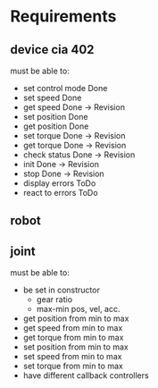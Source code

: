 Requirements
============


device cia 402
--------------

must be able to:

 - set control mode Done
 - set speed Done
 - get speed Done -> Revision
 - set position Done
 - get position Done
 - set torque Done -> Revision
 - get torque Done -> Revision
 - check status Done -> Revision
 - init Done -> Revision
 - stop Done -> Revision
 - display errors ToDo
 - react to errors ToDo


robot
-----

joint
-----
must be able to:

 - be set in constructor
    - gear ratio
    - max-min pos, vel, acc.
 - get position from min to max
 - get speed from min to max
 - get torque from min to max
 - set position from min to max
 - set speed from min to max
 - set torque from min to max
 - have different callback controllers

